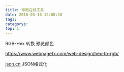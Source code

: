 ```yaml
---
title: 常用在线工具
date: 2018-03-16 12:08:10
tags:
categorys:
top: 1
---
```


RGB-Hex 转换 预览颜色

https://www.webpagefx.com/web-design/hex-to-rgb/

[json.cn](https://www.json.cn/)  JSON格式化

